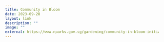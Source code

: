 ```yaml
---
title: Community in Bloom
date: 2023-09-28
layout: link
description: ""
image: ""
external: https://www.nparks.gov.sg/gardening/community-in-bloom-initiative
---
```

